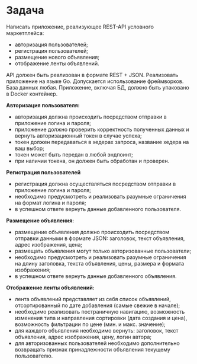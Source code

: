 # Задача
Написать приложение, реализующее REST-API условного маркетплейса:
* авторизация пользователей;
* регистрация пользователей;
* размещение нового объявления;
* отображение ленты объявлений.

API должен быть реализован в формате REST + JSON. Реализовать приложение на языке Go. Допускается использование фреймворков. База данных любая. Приложение, включая БД, должно быть упаковано в Docker контейнер.

**Авторизация пользователя:**
* авторизация должна происходить посредством отправки в приложение логина и пароля;
* приложение должно проверить корректность полученных данных и вернуть авторизационный токен в случае успеха;
* токен должен передаваться в хедерах запроса, название хедера на ваш выбор;
* токен может быть передан в любой эндпоинт;
* при наличии токена, он должен быть обработан и проверен.

**Регистрация пользователей**
* регистрация должна осуществляться посредством отправки в приложение логина и пароля;
* необходимо предусмотреть и реализовать разумные ограничения на формат логина и пароля;
* в успешном ответе вернуть данные добавленного пользователя.


**Размещение объявления:**
* размещение объявления должно происходить посредством отправки данными в формате JSON: заголовок, текст объявления, адрес изображения, цена;
* размещать объявления могут только авторизованные пользователи;
* необходимо предусмотреть и реализовать разумные ограничения на длину заголовка, текста объявления, цены, размера и формата изображения;
* в успешном ответе вернуть данные добавленного объявления.


**Отображение ленты объявлений:**
* лента объявлений представляет из себя список объявлений, отсортированный по дате добавления (самые свежие в начале);
* необходимо реализовать постраничную навигацию, возможность изменения типа и направления сортировки (дата создания и цена), возможность фильтрации по цене (мин. и макс. значение);
* для каждого объявления необходимо вернуть: заголовок, текст объявления, адрес изображения, цену, логин автора;
* для авторизованных пользователей необходимо дополнительно возвращать признак принадлежности объявления текущему пользователю.